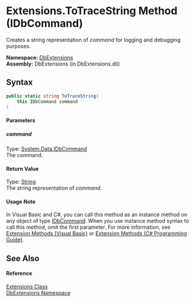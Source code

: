 Extensions.ToTraceString Method (IDbCommand)
============================================
Creates a string representation of *command* for logging and debugging purposes.

**Namespace:** [DbExtensions][1]  
**Assembly:** DbExtensions (in DbExtensions.dll)

Syntax
------

```csharp
public static string ToTraceString(
	this IDbCommand command
)
```

#### Parameters

##### *command*
Type: [System.Data.IDbCommand][2]  
The command.

#### Return Value
Type: [String][3]  
The string representation of *command*.
#### Usage Note
In Visual Basic and C#, you can call this method as an instance method on any object of type [IDbCommand][2]. When you use instance method syntax to call this method, omit the first parameter. For more information, see [Extension Methods (Visual Basic)][4] or [Extension Methods (C# Programming Guide)][5].

See Also
--------

#### Reference
[Extensions Class][6]  
[DbExtensions Namespace][1]  

[1]: ../README.md
[2]: http://msdn.microsoft.com/en-us/library/bt2afddc
[3]: http://msdn.microsoft.com/en-us/library/s1wwdcbf
[4]: http://msdn.microsoft.com/en-us/library/bb384936.aspx
[5]: http://msdn.microsoft.com/en-us/library/bb383977.aspx
[6]: README.md
